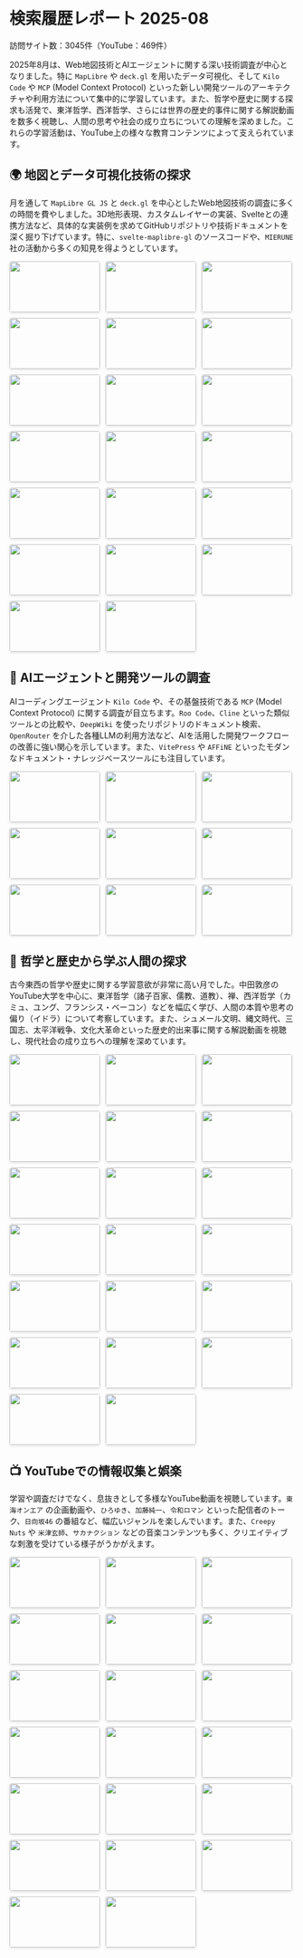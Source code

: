 # 検索履歴レポート 2025-08
訪問サイト数：3045件（YouTube：469件）

2025年8月は、Web地図技術とAIエージェントに関する深い技術調査が中心となりました。特に `MapLibre` や `deck.gl` を用いたデータ可視化、そして `Kilo Code` や `MCP` (Model Context Protocol) といった新しい開発ツールのアーキテクチャや利用方法について集中的に学習しています。また、哲学や歴史に関する探求も活発で、東洋哲学、西洋哲学、さらには世界の歴史的事件に関する解説動画を数多く視聴し、人間の思考や社会の成り立ちについての理解を深めました。これらの学習活動は、YouTube上の様々な教育コンテンツによって支えられています。

## 🌍 地図とデータ可視化技術の探求
月を通して `MapLibre GL JS` と `deck.gl` を中心としたWeb地図技術の調査に多くの時間を費やしました。3D地形表現、カスタムレイヤーの実装、Svelteとの連携方法など、具体的な実装例を求めてGitHubリポジトリや技術ドキュメントを深く掘り下げています。特に、`svelte-maplibre-gl` のソースコードや、`MIERUNE` 社の活動から多くの知見を得ようとしています。

<div class="thumbnail-tiles">
  <a href="https://www.youtube.com/watch?v=Y7L_cbNJHj0" target="_blank" rel="noopener noreferrer">
    <img src="https://img.youtube.com/vi/Y7L_cbNJHj0/mqdefault.jpg">
    <span class="video-title">Flux.1 Kontext Dev ComfyUI Native Support Showcases - YouTube</span>
  </a>
  <a href="https://www.youtube.com/watch?v=X7ArunILYBw" target="_blank" rel="noopener noreferrer">
    <img src="https://img.youtube.com/vi/X7ArunILYBw/mqdefault.jpg">
    <span class="video-title">ComfyUI Selection toolbox feature for Flux.1 Kontext Dev - YouTube</span>
  </a>
  <a href="https://www.youtube.com/watch?v=kqbqKGBqf8s" target="_blank" rel="noopener noreferrer">
    <img src="https://img.youtube.com/vi/kqbqKGBqf8s/mqdefault.jpg">
    <span class="video-title">How To Use Multi-Image In FLUX Kontext (ComfyUI) - YouTube</span>
  </a>
  <a href="https://www.youtube.com/watch?v=nVzivInrypA" target="_blank" rel="noopener noreferrer">
    <img src="https://img.youtube.com/vi/nVzivInrypA/mqdefault.jpg">
    <span class="video-title">INSANE Image Edits with FLUX KONTEXT (ComfyUI + RunPod) - YouTube</span>
  </a>
  <a href="https://www.youtube.com/watch?v=zm0mRmnJtmA" target="_blank" rel="noopener noreferrer">
    <img src="https://img.youtube.com/vi/zm0mRmnJtmA/mqdefault.jpg">
    <span class="video-title">HiDream-E1-1: Image Editing with ComfyUI on Runpod - YouTube</span>
  </a>
  <a href="https://www.youtube.com/watch?v=dQ-4LASopoM" target="_blank" rel="noopener noreferrer">
    <img src="https://img.youtube.com/vi/dQ-4LASopoM/mqdefault.jpg">
    <span class="video-title">How to Use Multi-Image References in Flux Kontext Dev | Prompt Guide and Workflow - YouTube</span>
  </a>
  <a href="https://www.youtube.com/watch?v=VK-vW0zwUYg" target="_blank" rel="noopener noreferrer">
    <img src="https://img.youtube.com/vi/VK-vW0zwUYg/mqdefault.jpg">
    <span class="video-title">4枚の画像を組み合わせて1枚を作成 - OpenArt AIのFlux Kontext Maxで4枚の参照画像が使用可能に - YouTube</span>
  </a>
  <a href="https://www.youtube.com/watch?v=spa6oibkAck" target="_blank" rel="noopener noreferrer">
    <img src="https://img.youtube.com/vi/spa6oibkAck/mqdefault.jpg">
    <span class="video-title">Did You Know Flux Kontext Can Do THIS With Images? - YouTube</span>
  </a>
  <a href="https://www.youtube.com/watch?v=9-onDeEWWvU" target="_blank" rel="noopener noreferrer">
    <img src="https://img.youtube.com/vi/9-onDeEWWvU/mqdefault.jpg">
    <span class="video-title">ComfyUI チュートリアルシリーズ Ep 52: Flux Kontext をマスターする - インペインティング、編集、文字の一貫性 - YouTube</span>
  </a>
  <a href="https://www.youtube.com/watch?v=CHNogij2KJM" target="_blank" rel="noopener noreferrer">
    <img src="https://img.youtube.com/vi/CHNogij2KJM/mqdefault.jpg">
    <span class="video-title">Flux.1 Kontext Dev In ComfyUI チュートリアル ガイド - 好きな画像を編集しましょう! - YouTube</span>
  </a>
  <a href="https://www.youtube.com/watch?v=0XvOOi6g5Ok" target="_blank" rel="noopener noreferrer">
    <img src="https://img.youtube.com/vi/0XvOOi6g5Ok/mqdefault.jpg">
    <span class="video-title">Google’s Genie model makes realistic worlds in realtime… - YouTube</span>
  </a>
  <a href="https://www.youtube.com/watch?v=JeF0Dj7ABOY" target="_blank" rel="noopener noreferrer">
    <img src="https://img.youtube.com/vi/JeF0Dj7ABOY/mqdefault.jpg">
    <span class="video-title">AI画像編集バトル：ChatGPT-4o vs Flux Kontext 完全比較 | Dzine AIチュートリアル - YouTube</span>
  </a>
  <a href="https://www.youtube.com/watch?v=uC8hzJvDHxs" target="_blank" rel="noopener noreferrer">
    <img src="https://img.youtube.com/vi/uC8hzJvDHxs/mqdefault.jpg">
    <span class="video-title">AI 3D: Tripo AI + アニメーションチュートリアルで魅力的な 3D モデルを生成 - YouTube</span>
  </a>
  <a href="https://www.youtube.com/watch?v=dYlFdQtbBOE" target="_blank" rel="noopener noreferrer">
    <img src="https://img.youtube.com/vi/dYlFdQtbBOE/mqdefault.jpg">
    <span class="video-title">How To Make 3D Documentary Animations With AI (No Experience Needed) - YouTube</span>
  </a>
  <a href="https://www.youtube.com/watch?v=jkkSqMsZLJE" target="_blank" rel="noopener noreferrer">
    <img src="https://img.youtube.com/vi/jkkSqMsZLJE/mqdefault.jpg">
    <span class="video-title">MoGen - 3D Animation Generative AI For Everyone Is Now Here! 🤯 - YouTube</span>
  </a>
  <a href="https://www.youtube.com/watch?v=R3pJ2HHFaTo" target="_blank" rel="noopener noreferrer">
    <img src="https://img.youtube.com/vi/R3pJ2HHFaTo/mqdefault.jpg">
    <span class="video-title">Cascadeur - AI-Assisted Keyframe Animation Software - YouTube</span>
  </a>
  <a href="https://www.youtube.com/watch?v=7aYy9H7jQuQ" target="_blank" rel="noopener noreferrer">
    <img src="https://img.youtube.com/vi/7aYy9H7jQuQ/mqdefault.jpg">
    <span class="video-title">Best AI 3D Tool ? - AI Animation Tutorial - YouTube</span>
  </a>
  <a href="https://www.youtube.com/watch?v=Ccuhr1sqQqw" target="_blank" rel="noopener noreferrer">
    <img src="https://img.youtube.com/vi/Ccuhr1sqQqw/mqdefault.jpg">
    <span class="video-title">Meshy AIで3Dモデルを簡単に作って動画に活用する方法 - YouTube</span>
  </a>
  <a href="https://www.youtube.com/watch?v=3o8HHt7VZTU" target="_blank" rel="noopener noreferrer">
    <img src="https://img.youtube.com/vi/3o8HHt7VZTU/mqdefault.jpg">
    <span class="video-title">ぜひ試していただきたい 3D AI プラットフォーム (Meshy 5 チュートリアル) - YouTube</span>
  </a>
  <a href="https://www.youtube.com/watch?v=kUa6N-2X4Zo" target="_blank" rel="noopener noreferrer">
    <img src="https://img.youtube.com/vi/kUa6N-2X4Zo/mqdefault.jpg">
    <span class="video-title">Make Stylized 3D Game Assets FAST with AI (Full Workflow) - YouTube</span>
  </a>
</div>

## 🧠 AIエージェントと開発ツールの調査
AIコーディングエージェント `Kilo Code` や、その基盤技術である `MCP` (Model Context Protocol) に関する調査が目立ちます。`Roo Code`、`Cline` といった類似ツールとの比較や、`DeepWiki` を使ったリポジトリのドキュメント検索、`OpenRouter` を介した各種LLMの利用方法など、AIを活用した開発ワークフローの改善に強い関心を示しています。また、`VitePress` や `AFFiNE` といったモダンなドキュメント・ナレッジベースツールにも注目しています。

<div class="thumbnail-tiles">
  <a href="https://www.youtube.com/watch?v=oB4JR98KRAA" target="_blank" rel="noopener noreferrer">
    <img src="https://img.youtube.com/vi/oB4JR98KRAA/mqdefault.jpg">
    <span class="video-title">OpenHands: Open-source AI Software Development Agents - YouTube</span>
  </a>
  <a href="https://www.youtube.com/watch?v=ly6YKz9UfQ4" target="_blank" rel="noopener noreferrer">
    <img src="https://img.youtube.com/vi/ly6YKz9UfQ4/mqdefault.jpg">
    <span class="video-title">New MIT study says most AI projects are doomed... - YouTube</span>
  </a>
  <a href="https://www.youtube.com/watch?v=Cf6jVd2saAs" target="_blank" rel="noopener noreferrer">
    <img src="https://img.youtube.com/vi/Cf6jVd2saAs/mqdefault.jpg">
    <span class="video-title">MetaMCP quick demo walkthrough - YouTube</span>
  </a>
  <a href="https://www.youtube.com/watch?v=pOF11EDprxc" target="_blank" rel="noopener noreferrer">
    <img src="https://img.youtube.com/vi/pOF11EDprxc/mqdefault.jpg">
    <span class="video-title">Deno vs Oracle: The ugly custody battle for JavaScript… - YouTube</span>
  </a>
  <a href="https://www.youtube.com/watch?v=y4RYdziCeQE" target="_blank" rel="noopener noreferrer">
    <img src="https://img.youtube.com/vi/y4RYdziCeQE/mqdefault.jpg">
    <span class="video-title">Introducing the ElevenLabs MCP server - YouTube</span>
  </a>
  <a href="https://www.youtube.com/watch?v=KNGMBRyGcDo" target="_blank" rel="noopener noreferrer">
    <img src="https://img.youtube.com/vi/KNGMBRyGcDo/mqdefault.jpg">
    <span class="video-title">Veo 3 Features : Visual Prompting - YouTube</span>
  </a>
  <a href="https://www.youtube.com/watch?v=IA6dRHyiGyM" target="_blank" rel="noopener noreferrer">
    <img src="https://img.youtube.com/vi/IA6dRHyiGyM/mqdefault.jpg">
    <span class="video-title">【無料】Google最新動画生成Veo3徹底解説｜使い方とプロンプト例を紹介 - YouTube</span>
  </a>
  <a href="https://www.youtube.com/watch?v=8tx2viHpgA8" target="_blank" rel="noopener noreferrer">
    <img src="https://img.youtube.com/vi/8tx2viHpgA8/mqdefault.jpg">
    <span class="video-title">GPT-5 is here... Can it win back programmers? - YouTube</span>
  </a>
  <a href="https://www.youtube.com/watch?v=3O_blyiBaAc" target="_blank" rel="noopener noreferrer">
    <img src="https://img.youtube.com/vi/3O_blyiBaAc/mqdefault.jpg">
    <span class="video-title">How to Use Seedream 3.0 AI for FREE - YouTube</span>
  </a>
</div>

## 🤔 哲学と歴史から学ぶ人間の探求
古今東西の哲学や歴史に関する学習意欲が非常に高い月でした。中田敦彦のYouTube大学を中心に、東洋哲学（諸子百家、儒教、道教）、禅、西洋哲学（カミュ、ユング、フランシス・ベーコン）などを幅広く学び、人間の本質や思考の偏り（イドラ）について考察しています。また、シュメール文明、縄文時代、三国志、太平洋戦争、文化大革命といった歴史的出来事に関する解説動画を視聴し、現代社会の成り立ちへの理解を深めています。

<div class="thumbnail-tiles">
  <a href="https://www.youtube.com/watch?v=Yq2Kbcmw4_o" target="_blank" rel="noopener noreferrer">
    <img src="https://img.youtube.com/vi/Yq2Kbcmw4_o/mqdefault.jpg">
    <span class="video-title">カミュ『この人生に意味なんてあるわけねーじゃねーか』/異邦人 - YouTube</span>
  </a>
  <a href="https://www.youtube.com/watch?v=UUJWDc31PkU" target="_blank" rel="noopener noreferrer">
    <img src="https://img.youtube.com/vi/UUJWDc31PkU/mqdefault.jpg">
    <span class="video-title">【東洋哲学史①】春秋戦国時代の思想家たち「諸子百家」 - YouTube</span>
  </a>
  <a href="https://www.youtube.com/watch?v=GE6IHtKx0V0" target="_blank" rel="noopener noreferrer">
    <img src="https://img.youtube.com/vi/GE6IHtKx0V0/mqdefault.jpg">
    <span class="video-title">【東洋哲学史②】意識高い系儒教 vs スローライフ系道教 - YouTube</span>
  </a>
  <a href="https://www.youtube.com/watch?v=AgYe1cj1gSE" target="_blank" rel="noopener noreferrer">
    <img src="https://img.youtube.com/vi/AgYe1cj1gSE/mqdefault.jpg">
    <span class="video-title">【東洋哲学史③】儒教を無効化するライバル「道教」 - YouTube</span>
  </a>
  <a href="https://www.youtube.com/watch?v=wTESYw7Bwcs" target="_blank" rel="noopener noreferrer">
    <img src="https://img.youtube.com/vi/wTESYw7Bwcs/mqdefault.jpg">
    <span class="video-title">【東洋哲学史④】成功なんてしなくていい！欲望は持つな - YouTube</span>
  </a>
  <a href="https://www.youtube.com/watch?v=LebTT0bZYNU" target="_blank" rel="noopener noreferrer">
    <img src="https://img.youtube.com/vi/LebTT0bZYNU/mqdefault.jpg">
    <span class="video-title">【禅の心①】世界中の偉人たちはなぜ禅に魅せられるのか？ - YouTube</span>
  </a>
  <a href="https://www.youtube.com/watch?v=D8JpEpRNUpI" target="_blank" rel="noopener noreferrer">
    <img src="https://img.youtube.com/vi/D8JpEpRNUpI/mqdefault.jpg">
    <span class="video-title">【禅の心②】日本に伝来した禅の歴史とは？ - YouTube</span>
  </a>
  <a href="https://www.youtube.com/watch?v=YKRDL41VKTI" target="_blank" rel="noopener noreferrer">
    <img src="https://img.youtube.com/vi/YKRDL41VKTI/mqdefault.jpg">
    <span class="video-title">【禅の心③】どの時代どの国の人でも禅に魅了される理由とは？ - YouTube</span>
  </a>
  <a href="https://www.youtube.com/watch?v=XrKHrJ1-Lj4" target="_blank" rel="noopener noreferrer">
    <img src="https://img.youtube.com/vi/XrKHrJ1-Lj4/mqdefault.jpg">
    <span class="video-title">ユング『「自分のタイプを偽るから、正当化に必死になるんだよ』/ユング心理学 - YouTube</span>
  </a>
  <a href="https://www.youtube.com/watch?v=IadFLyMlq0E" target="_blank" rel="noopener noreferrer">
    <img src="https://img.youtube.com/vi/IadFLyMlq0E/mqdefault.jpg">
    <span class="video-title">【貞観政要①】帝王学の最高傑作！家康も愛読した中国皇帝のリーダー論とは！？ - YouTube</span>
  </a>
  <a href="https://www.youtube.com/watch?v=M1NCiaZbq_g" target="_blank" rel="noopener noreferrer">
    <img src="https://img.youtube.com/vi/M1NCiaZbq_g/mqdefault.jpg">
    <span class="video-title">【貞観政要②】中国の名君が実践した人材選びと環境づくりとは？ - YouTube</span>
  </a>
  <a href="https://www.youtube.com/watch?v=vfcWvQ0YGWA" target="_blank" rel="noopener noreferrer">
    <img src="https://img.youtube.com/vi/vfcWvQ0YGWA/mqdefault.jpg">
    <span class="video-title">3分でわかるフランシス・ベーコン（人から分かる3分美術史171） - YouTube</span>
  </a>
  <a href="https://www.youtube.com/watch?v=hHRrkBoaF4w" target="_blank" rel="noopener noreferrer">
    <img src="https://img.youtube.com/vi/hHRrkBoaF4w/mqdefault.jpg">
    <span class="video-title">【名著】ノヴム・オルガヌム｜ベーコン 今すぐ捨てるべき、４つの“思い込み”とは？ - YouTube</span>
  </a>
  <a href="https://www.youtube.com/watch?v=uak1hfiVKYE" target="_blank" rel="noopener noreferrer">
    <img src="https://img.youtube.com/vi/uak1hfiVKYE/mqdefault.jpg">
    <span class="video-title">【ベーコン】【イドラ】西洋哲学史解説【イギリス経験論】 - YouTube</span>
  </a>
  <a href="https://www.youtube.com/watch?v=ZSiibpoWn6Y" target="_blank" rel="noopener noreferrer">
    <img src="https://img.youtube.com/vi/ZSiibpoWn6Y/mqdefault.jpg">
    <span class="video-title">フランシス・ベーコン『どんどんバカになる考え方教えてやるよ』 - YouTube</span>
  </a>
  <a href="https://www.youtube.com/watch?v=dcSvmv33X8o" target="_blank" rel="noopener noreferrer">
    <img src="https://img.youtube.com/vi/dcSvmv33X8o/mqdefault.jpg">
    <span class="video-title">【人類最古の文明】シュメール人とは何者だったのか？ - YouTube</span>
  </a>
  <a href="https://www.youtube.com/watch?v=0bnmjLPZJMs" target="_blank" rel="noopener noreferrer">
    <img src="https://img.youtube.com/vi/0bnmjLPZJMs/mqdefault.jpg">
    <span class="video-title">【2ch歴史】歴史オタクの雑学で縄文時代が面白くなり過ぎたwww 2ちゃんねるの歴史オタクたちの見解がおもしろい！【ゆっくり解説】 - YouTube</span>
  </a>
  <a href="https://www.youtube.com/watch?v=ofnv3phteoA" target="_blank" rel="noopener noreferrer">
    <img src="https://img.youtube.com/vi/ofnv3phteoA/mqdefault.jpg">
    <span class="video-title">【縄文時代】1万年前の驚きの食生活とは？縄文人は何を恐れどんな世界観で生きていたのか？分かりやすく解説！ - YouTube</span>
  </a>
  <a href="https://www.youtube.com/watch?v=5Ify2ssD2e0" target="_blank" rel="noopener noreferrer">
    <img src="https://img.youtube.com/vi/5Ify2ssD2e0/mqdefault.jpg">
    <span class="video-title">【三国志】驚愕の事実！圧倒的な差があった魏蜀呉の国力差 - YouTube</span>
  </a>
  <a href="https://www.youtube.com/watch?v=2Jj1zDOsJws" target="_blank" rel="noopener noreferrer">
    <img src="https://img.youtube.com/vi/2Jj1zDOsJws/mqdefault.jpg">
    <span class="video-title">【激動】600年以上も続いたオスマン帝国はなぜ滅亡したのか - YouTube</span>
  </a>
</div>

## 📺 YouTubeでの情報収集と娯楽
学習や調査だけでなく、息抜きとして多様なYouTube動画を視聴しています。`東海オンエア` の企画動画や、`ひろゆき`、`加藤純一`、`令和ロマン` といった配信者のトーク、`日向坂46` の番組など、幅広いジャンルを楽しんでいます。また、`Creepy Nuts` や `米津玄師`、`サカナクション` などの音楽コンテンツも多く、クリエイティブな刺激を受けている様子がうかがえます。

<div class="thumbnail-tiles">
  <a href="https://www.youtube.com/watch?v=tSsVXPimIcQ" target="_blank" rel="noopener noreferrer">
    <img src="https://img.youtube.com/vi/tSsVXPimIcQ/mqdefault.jpg">
    <span class="video-title">【がちまぁん】愛おしすぎるゆめまる集５【東海オンエア】 - YouTube</span>
  </a>
  <a href="https://www.youtube.com/watch?v=bYcN7VFtP3I" target="_blank" rel="noopener noreferrer">
    <img src="https://img.youtube.com/vi/bYcN7VFtP3I/mqdefault.jpg">
    <span class="video-title">【カスゴミ。】言い過ぎちゃった集３【東海オンエア】 - YouTube</span>
  </a>
  <a href="https://www.youtube.com/watch?v=eSZVsNGmi7k" target="_blank" rel="noopener noreferrer">
    <img src="https://img.youtube.com/vi/eSZVsNGmi7k/mqdefault.jpg">
    <span class="video-title">【混沌】泥酔軍団と絵しりとりを10ラリー続けよう！ - YouTube</span>
  </a>
  <a href="https://www.youtube.com/watch?v=RGMWOxcYKvY" target="_blank" rel="noopener noreferrer">
    <img src="https://img.youtube.com/vi/RGMWOxcYKvY/mqdefault.jpg">
    <span class="video-title">【変身】てつや、ついに夢が叶う。 - YouTube</span>
  </a>
  <a href="https://www.youtube.com/watch?v=8pC1AHza54k" target="_blank" rel="noopener noreferrer">
    <img src="https://img.youtube.com/vi/8pC1AHza54k/mqdefault.jpg">
    <span class="video-title">【コラボ】勝負ネタはあの話題!?「もしホリエモンさんが芸人になったら」徹底考察しよう！【令和ロマン】 - YouTube</span>
  </a>
  <a href="https://www.youtube.com/watch?v=YQlGaNCqB78" target="_blank" rel="noopener noreferrer">
    <img src="https://img.youtube.com/vi/YQlGaNCqB78/mqdefault.jpg">
    <span class="video-title">くるまの新宣材写真がネットミームになっているので本人がガチで評価します。【令和ロマン】 - YouTube</span>
  </a>
  <a href="https://www.youtube.com/watch?v=AkFLZbOS6mA" target="_blank" rel="noopener noreferrer">
    <img src="https://img.youtube.com/vi/AkFLZbOS6mA/mqdefault.jpg">
    <span class="video-title">【心配】企画募集の時にファンが考えたヤバい企画を紹介します【令和ロマン】 - YouTube</span>
  </a>
  <a href="https://www.youtube.com/watch?v=YbrEl0Q4Niw" target="_blank" rel="noopener noreferrer">
    <img src="https://img.youtube.com/vi/YbrEl0Q4Niw/mqdefault.jpg">
    <span class="video-title">2人の真逆の人間は！？アキネーターの質問に全て逆で答えよう【令和ロマン】 - YouTube</span>
  </a>
  <a href="https://www.youtube.com/watch?v=A1fsvIwtENY" target="_blank" rel="noopener noreferrer">
    <img src="https://img.youtube.com/vi/A1fsvIwtENY/mqdefault.jpg">
    <span class="video-title">煽るのは得意なのに煽り耐性は低い しばゆー集【東海オンエア】 - YouTube</span>
  </a>
  <a href="https://www.youtube.com/watch?v=j0kFxCNk7Ig" target="_blank" rel="noopener noreferrer">
    <img src="https://img.youtube.com/vi/j0kFxCNk7Ig/mqdefault.jpg">
    <span class="video-title">りょうが死ぬたびにワールド消滅するウィザー討伐チャレンジ！！！【Part1】 - YouTube</span>
  </a>
  <a href="https://www.youtube.com/watch?v=447DelL-_2k" target="_blank" rel="noopener noreferrer">
    <img src="https://img.youtube.com/vi/447DelL-_2k/mqdefault.jpg">
    <span class="video-title">りょうが死ぬたびにワールド消滅するウィザー討伐チャレンジ！！！【Part2】 - YouTube</span>
  </a>
  <a href="https://www.youtube.com/watch?v=5_3hQh40Eds" target="_blank" rel="noopener noreferrer">
    <img src="https://img.youtube.com/vi/5_3hQh40Eds/mqdefault.jpg">
    <span class="video-title">りょうが死ぬたびにワールド消滅するウィザー討伐チャレンジ！！！【Part3】 - YouTube</span>
  </a>
  <a href="https://www.youtube.com/watch?v=BdLAGTpycrI" target="_blank" rel="noopener noreferrer">
    <img src="https://img.youtube.com/vi/BdLAGTpycrI/mqdefault.jpg">
    <span class="video-title">りょうが死ぬたびにワールド消滅するウィザー討伐チャレンジ！！！【Part4】 - YouTube</span>
  </a>
  <a href="https://www.youtube.com/watch?v=y-g5FJ6Z4MQ" target="_blank" rel="noopener noreferrer">
    <img src="https://img.youtube.com/vi/y-g5FJ6Z4MQ/mqdefault.jpg">
    <span class="video-title">【衝撃のラスト】マイクラ生配信 面白名シーンハイライト！！【東海オンエア】 - YouTube</span>
  </a>
  <a href="https://www.youtube.com/watch?v=RXyZBbjqlmg" target="_blank" rel="noopener noreferrer">
    <img src="https://img.youtube.com/vi/RXyZBbjqlmg/mqdefault.jpg">
    <span class="video-title">【マイクラ生配信】りょう 全デス集【東海オンエア】 - YouTube</span>
  </a>
  <a href="https://www.youtube.com/watch?v=z6PRKmrA7qs" target="_blank" rel="noopener noreferrer">
    <img src="https://img.youtube.com/vi/z6PRKmrA7qs/mqdefault.jpg">
    <span class="video-title">【新発見】５０の方法で『しりとり』ラリーやり切るまで終われないチャレンジがしりとり史上最高に楽しかったから見て！！！ - YouTube</span>
  </a>
  <a href="https://www.youtube.com/watch?v=l60kN_UN4nA" target="_blank" rel="noopener noreferrer">
    <img src="https://img.youtube.com/vi/l60kN_UN4nA/mqdefault.jpg">
    <span class="video-title">【ハードコア】御曹司が死ぬたびにワールド消滅するウィザー討伐チャレンジ！！！【交易革命】 - YouTube</span>
  </a>
  <a href="https://www.youtube.com/watch?v=2EU4IUIcfNM" target="_blank" rel="noopener noreferrer">
    <img src="https://img.youtube.com/vi/2EU4IUIcfNM/mqdefault.jpg">
    <span class="video-title">【鬼初見マイクラ】りょうが死ぬたびにワールド消滅するエンダードラゴン討伐チャレンジ！！！Part1 - YouTube</span>
  </a>
  <a href="https://www.youtube.com/watch?v=Abwz4Z1FyLQ" target="_blank" rel="noopener noreferrer">
    <img src="https://img.youtube.com/vi/Abwz4Z1FyLQ/mqdefault.jpg">
    <span class="video-title">【鬼初見マイクラ】りょうが死ぬたびにワールド消滅するエンダードラゴン討伐チャレンジ！！！Part2 - YouTube</span>
  </a>
  <a href="https://www.youtube.com/watch?v=6vmYXEtdSmc" target="_blank" rel="noopener noreferrer">
    <img src="https://img.youtube.com/vi/6vmYXEtdSmc/mqdefault.jpg">
    <span class="video-title">【鬼初見マイクラ】りょうが死ぬたびにワールド消滅するエンダードラゴン討伐チャレンジ！！！Part3【最終回】 - YouTube</span>
  </a>
</div>

<style>
.thumbnail-tiles {
  display: flex;
  flex-wrap: wrap;
  gap: 10px;
  margin-bottom: 1em;

  a {
    position: relative;
    border-radius: 4px;
    overflow: hidden;
    box-shadow: 0 2px 4px rgba(0,0,0,0.1);
    transition: transform 0.2s ease;

    &:hover {
      transform: scale(1.05);
    }
  }

  img {
    width: 160px;
    height: 90px;
  }

  .video-title {
    position: absolute;
    inset: 0;
    background-color: rgba(0, 0, 0, 0.7);
    color: white;
    padding: 4px 6px;
    font-size: 11px;
    line-height: 1.3;
    opacity: 0;
    transition: opacity 0.2s ease;
    overflow: hidden;
    text-overflow: ellipsis;
    display: -webkit-box;
    -webkit-line-clamp: 6;
    -webkit-box-orient: vertical;

    &:hover {
      opacity: 1;
    }
  }
}
</style>